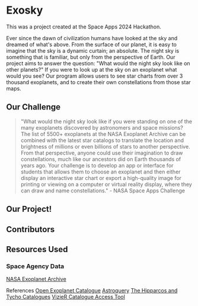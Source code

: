 # Exosky
This was a project created at the Space Apps 2024 Hackathon.

Ever since the dawn of civilization humans have looked at the sky and dreamed of what's above. From the surface of our planet, it is easy to imagine that the sky is a dynamic curtain; an absolute. The night sky is something that is familiar, but only from the perspective of Earth. Our project aims to answer the question: "What would the night sky look like on other planets?" If you were to look up at the sky on an exoplanet what would you see? Our program allows users to see star charts from over 3 thousand exoplanets, and to create their own constellations from those star maps. 

## Our Challenge
> "What would the night sky look like if you were standing on one of the many exoplanets discovered by astronomers and space missions? The list of 5500+ exoplanets at the NASA Exoplanet Archive can be combined with the latest star catalogs to translate the location and brightness of millions or even billions of stars to another perspective. From that perspective, anyone could use their imagination to draw constellations, much like our ancestors did on Earth thousands of years ago. Your challenge is to develop an app or interface for students that allows them to choose an exoplanet and then either display an interactive star chart or export a high-quality image for printing or viewing on a computer or virtual reality display, where they can draw and name constellations." - NASA Space Apps Challenge

## Our Project!

## Contributors

## Resources Used
### Space Agency Data
[NASA Exoplanet Archive](https://exoplanetarchive.ipac.caltech.edu/index.html)

References
[Open Exoplanet Catalogue](https://github.com/OpenExoplanetCatalogue/open_exoplanet_catalogue)
[Astroquery](https://github.com/cds-astro/astroquery)
[The Hipparcos and Tycho Catalogues](https://www.cosmos.esa.int/web/hipparcos/catalogues)
[VizieR Catalogue Access Tool](https://vizier.cds.unistra.fr/viz-bin/VizieR)
